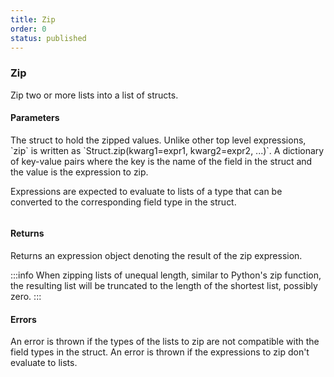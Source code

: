 ```yaml
---
title: Zip
order: 0
status: published
---
```

### Zip

Zip two or more lists into a list of structs.

#### Parameters
<Expandable title="struct" type="Struct">
The struct to hold the zipped values. Unlike other top level expressions, 
`zip` is written as `Struct.zip(kwarg1=expr1, kwarg2=expr2, ...)`.
</Expandable>

<Expandable title="kwargs" type="Dict[str, Expr]">
A dictionary of key-value pairs where the key is the name of the field in the 
struct and the value is the expression to zip.

Expressions are expected to evaluate to lists of a type that can be converted to
the corresponding field type in the struct.
</Expandable>


<pre snippet="api-reference/expressions/basic#zip" status="success" 
    message="Zipping two lists into a list of structs">
</pre>

#### Returns
<Expandable type="Expr">
Returns an expression object denoting the result of the zip expression.
</Expandable>

:::info
When zipping lists of unequal length, similar to Python's zip function, the 
resulting list will be truncated to the length of the shortest list, possibly
zero.
:::

#### Errors
<Expandable title="Mismatching types">
An error is thrown if the types of the lists to zip are not compatible with the
field types in the struct.
</Expandable>

<Expandable title="Non-list types">
An error is thrown if the expressions to zip don't evaluate to lists.
</Expandable>
